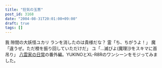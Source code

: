 ```yaml
---
title: "狂気の玉葱"
post_id: 3168
date: "2004-08-31T20:01:00+09:00"
draft: true
tags: []
---
```



我 隙間の大妖怪ユカリ ランを消したのは貴様だな？ 霊「ち、ちがうよ！」 魔「違うぜ。ただ橙を振り回していただけだ」 ユ「…滅びよ(魔理沙をスキマに首吊り」 [八雲家の日常](https://danmaq.com/tag/yakumo-family?order=ASC)の番外編。YUKINOとXL-R8Rのワンシーンをモジってみました。
